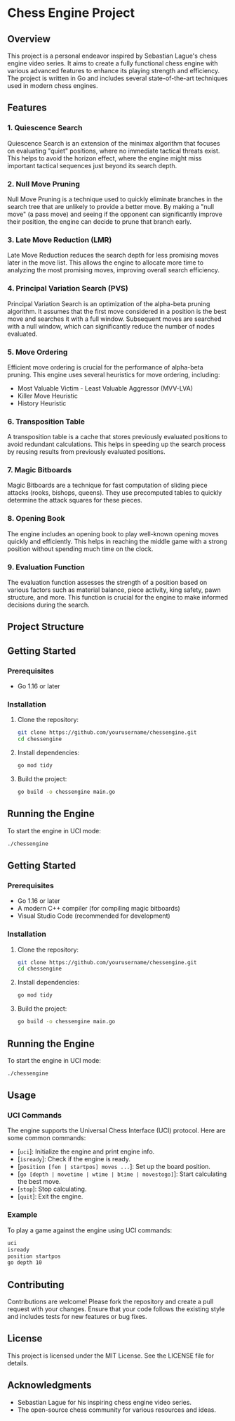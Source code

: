 # Chess Engine Project

## Overview
This project is a personal endeavor inspired by Sebastian Lague's chess engine video series. It aims to create a fully functional chess engine with various advanced features to enhance its playing strength and efficiency. The project is written in Go and includes several state-of-the-art techniques used in modern chess engines.

## Features

### 1. Quiescence Search
Quiescence Search is an extension of the minimax algorithm that focuses on evaluating "quiet" positions, where no immediate tactical threats exist. This helps to avoid the horizon effect, where the engine might miss important tactical sequences just beyond its search depth.

### 2. Null Move Pruning
Null Move Pruning is a technique used to quickly eliminate branches in the search tree that are unlikely to provide a better move. By making a "null move" (a pass move) and seeing if the opponent can significantly improve their position, the engine can decide to prune that branch early.

### 3. Late Move Reduction (LMR)
Late Move Reduction reduces the search depth for less promising moves later in the move list. This allows the engine to allocate more time to analyzing the most promising moves, improving overall search efficiency.

### 4. Principal Variation Search (PVS)
Principal Variation Search is an optimization of the alpha-beta pruning algorithm. It assumes that the first move considered in a position is the best move and searches it with a full window. Subsequent moves are searched with a null window, which can significantly reduce the number of nodes evaluated.

### 5. Move Ordering
Efficient move ordering is crucial for the performance of alpha-beta pruning. This engine uses several heuristics for move ordering, including:
- Most Valuable Victim - Least Valuable Aggressor (MVV-LVA)
- Killer Move Heuristic
- History Heuristic

### 6. Transposition Table
A transposition table is a cache that stores previously evaluated positions to avoid redundant calculations. This helps in speeding up the search process by reusing results from previously evaluated positions.

### 7. Magic Bitboards
Magic Bitboards are a technique for fast computation of sliding piece attacks (rooks, bishops, queens). They use precomputed tables to quickly determine the attack squares for these pieces.

### 8. Opening Book
The engine includes an opening book to play well-known opening moves quickly and efficiently. This helps in reaching the middle game with a strong position without spending much time on the clock.

### 9. Evaluation Function
The evaluation function assesses the strength of a position based on various factors such as material balance, piece activity, king safety, pawn structure, and more. This function is crucial for the engine to make informed decisions during the search.

## Project Structure
## Getting Started

### Prerequisites

- Go 1.16 or later

### Installation

1. Clone the repository:
    ```sh
    git clone https://github.com/yourusername/chessengine.git
    cd chessengine
    ```

2. Install dependencies:
    ```sh
    go mod tidy
    ```

3. Build the project:
    ```sh
    go build -o chessengine main.go
    ```

## Running the Engine

To start the engine in UCI mode:
```sh
./chessengine
```

## Getting Started

### Prerequisites

- Go 1.16 or later
- A modern C++ compiler (for compiling magic bitboards)
- Visual Studio Code (recommended for development)

### Installation

1. Clone the repository:
    ```sh
    git clone https://github.com/yourusername/chessengine.git
    cd chessengine
    ```

2. Install dependencies:
    ```sh
    go mod tidy
    ```

3. Build the project:
    ```sh
    go build -o chessengine main.go
    ```

## Running the Engine

To start the engine in UCI mode:
```sh
./chessengine
```

## Usage

### UCI Commands

The engine supports the Universal Chess Interface (UCI) protocol. Here are some common commands:

- [`uci`]: Initialize the engine and print engine info.
- [`isready`]: Check if the engine is ready.
- [`position [fen | startpos] moves ...`]: Set up the board position.
- [`go [depth | movetime | wtime | btime | movestogo]`]: Start calculating the best move.
- [`stop`]: Stop calculating.
- [`quit`]: Exit the engine.

### Example

To play a game against the engine using UCI commands:
```sh
uci
isready
position startpos
go depth 10
```

## Contributing

Contributions are welcome! Please fork the repository and create a pull request with your changes. Ensure that your code follows the existing style and includes tests for new features or bug fixes.

## License

This project is licensed under the MIT License. See the LICENSE file for details.

## Acknowledgments

- Sebastian Lague for his inspiring chess engine video series.
- The open-source chess community for various resources and ideas.